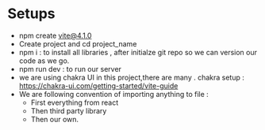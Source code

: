 # Setups

- npm create vite@4.1.0
- Create project and cd project_name
- npm i : to install all libraries , after initialze git repo so we can version our code as we go.
- npm run dev : to run our server
- we are using chakra UI in this project,there are many . chakra setup : https://chakra-ui.com/getting-started/vite-guide
- We are following convention of importing anything to file :
  - First everything from react
  - Then third party library
  - Then our own.
